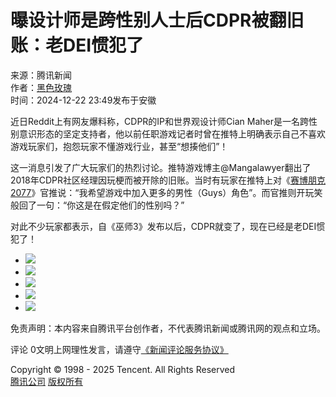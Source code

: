 # 曝设计师是跨性别人士后CDPR被翻旧账：老DEI惯犯了

来源：腾讯新闻  
作者：[黑色玫瑰](https://news.qq.com/omn/author/8QMd3Xpc6YUUsDo%3D)  
时间：2024-12-22 23:49发布于安徽  

近日Reddit上有网友爆料称，CDPR的IP和世界观设计师Cian Maher是一名跨性别意识形态的坚定支持者，他以前任职游戏记者时曾在推特上明确表示自己不喜欢游戏玩家们，抱怨玩家不懂游戏行业，甚至“想揍他们”！

这一消息引发了广大玩家们的热烈讨论。推特游戏博主@Mangalawyer翻出了2018年CDPR社区经理因玩梗而被开除的旧账。当时有玩家在推特上对《[赛博朋克2077](javascript:void(0);)》官推说：“我希望游戏中加入更多的男性（Guys）角色”。而官推则开玩笑般回了一句：“你这是在假定他们的性别吗？”

对此不少玩家都表示，自《巫师3》发布以后，CDPR就变了，现在已经是老DEI惯犯了！

- ![](https://inews.gtimg.com/om_bt/Ow8ZlGEhb6cswQ6qAw6aooFxc6LNi-NjmS7KjrTs6TBYcAA/641)
- ![](https://inews.gtimg.com/om_bt/OBCJ4hs6NB5-ivzJkPHdDvQx9Rav4etZu3Pmg_SEwxRroAA/641)
- ![](https://inews.gtimg.com/om_bt/O4yu34gSwM93nrDrWbk1TuonKULPws-FTynsn9GfZP5UcAA/641)
- ![](https://inews.gtimg.com/om_bt/Oo2eg4E47DQgRXkssgbV6BF8ivqrVGqt4vWf1r99ORWwwAA/641)
- ![](https://inews.gtimg.com/om_bt/Ozty8kL4T6TowUk-8up_sdUROshzQ5xhgszfikjFCy5IEAA/641)

免责声明：本内容来自腾讯平台创作者，不代表腾讯新闻或腾讯网的观点和立场。  

评论 0文明上网理性发言，请遵守[《新闻评论服务协议》](https://new.qq.com/static/coralinfo.htm)  

Copyright © 1998 - 2025 Tencent. All Rights Reserved  
[腾讯公司](https://www.tencent.com/) [版权所有](https://www.tencent.com/zh-cn/le/copyrightstatement.shtml)